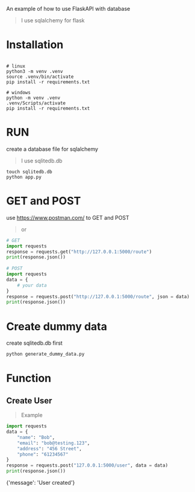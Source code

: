 An example of how to use FlaskAPI with database  
> I use sqlalchemy for flask
# Installation
```
  
# linux  
python3 -m venv .venv
source .venv/bin/activate  
pip install -r requirements.txt  
  
# windows  
python -m venv .venv  
.venv/Scripts/activate
pip install -r requirements.txt  
```
# RUN
create a database file for sqlalchemy  
> I use sqlitedb.db  
```
touch sqlitedb.db  
python app.py
```

# GET and POST
use <https://www.postman.com/> to GET and POST  
> or  
```python
# GET
import requests  
response = requests.get("http://127.0.0.1:5000/route")  
print(response.json())  
  
# POST
import requests  
data = {
    # your data
}
response = requests.post("http://127.0.0.1:5000/route", json = data)   
print(response.json())  
```
  
# Create dummy data
create sqlitedb.db first
```python
python generate_dummy_data.py
```  
  
# Function
## Create User
> Example  
```python
import requests  
data = {
    "name": "Bob",
    "email": "bob@testing.123",
    "address": "456 Street",
    "phone": "61234567"
}
response = requests.post("127.0.0.1:5000/user", data = data)   
print(response.json())  
```
{'message': 'User created'}

